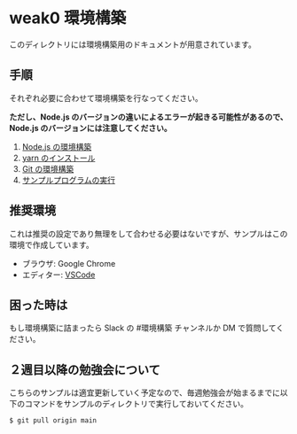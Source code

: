 # weak0 環境構築

このディレクトリには環境構築用のドキュメントが用意されています。

## 手順

それぞれ必要に合わせて環境構築を行なってください。

**ただし、Node.js のバージョンの違いによるエラーが起きる可能性があるので、Node.js のバージョンには注意してください。**

1. [Node.js の環境構築](https://github.com/sekiyan372/react-study-document/blob/main/weak0/nodejs.md)
2. [yarn のインストール](https://github.com/sekiyan372/react-study-document/blob/main/weak0/yarn.md)
3. [Git の環境構築](https://github.com/sekiyan372/react-study-document/blob/main/weak0/git.md)
4. [サンプルプログラムの実行](https://github.com/sekiyan372/react-study-document/blob/main/weak0/startSample.md)

## 推奨環境

これは推奨の設定であり無理をして合わせる必要はないですが、サンプルはこの環境で作成しています。

- ブラウザ: Google Chrome
- エディター: [VSCode](https://github.com/sekiyan372/react-study-document/blob/main/weak0/vscode.md)

## 困った時は

もし環境構築に詰まったら Slack の #環境構築 チャンネルか DM で質問してください。

## ２週目以降の勉強会について

こちらのサンプルは適宜更新していく予定なので、毎週勉強会が始まるまでに以下のコマンドをサンプルのディレクトリで実行しておいてください。

```bash
$ git pull origin main
```
